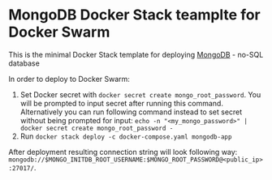 # MongoDB Docker Stack teamplte for Docker Swarm

This is the minimal Docker Stack template for deploying [MongoDB](https://www.mongodb.com/) - no-SQL database

In order to deploy to Docker Swarm:
1. Set Docker secret with `docker secret create mongo_root_password`. You will be prompted to input secret after running this command. Alternatively you can run following command instead to set secret without being prompted for input: `echo -n "<my_mongo_password>" | docker secret create mongo_root_password -`
2. Run `docker stack deploy -c docker-compose.yaml mongodb-app`

After deployment resulting connection string will look following way: `mongodb://$MONGO_INITDB_ROOT_USERNAME:$MONGO_ROOT_PASSWORD@<public_ip>:27017/`.

